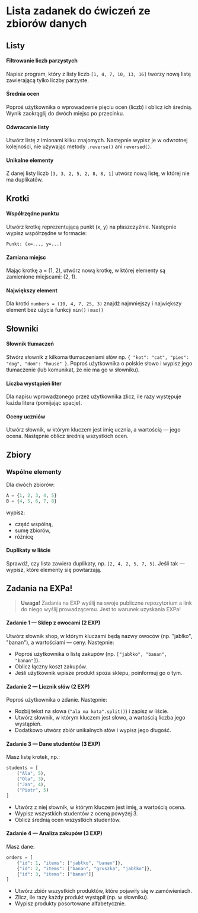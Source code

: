 # Lista zadanek do ćwiczeń ze zbiorów danych

## Listy

#### Filtrowanie liczb parzystych

Napisz program, który z listy liczb `[1, 4, 7, 10, 13, 16]` tworzy nową listę zawierającą tylko liczby parzyste.

#### Średnia ocen

Poproś użytkownika o wprowadzenie pięciu ocen (liczb) i oblicz ich średnią. Wynik zaokrąglij do dwóch miejsc po przecinku.

#### Odwracanie listy

Utwórz listę z imionami kilku znajomych. Następnie wypisz je w odwrotnej kolejności, nie używając metody `.reverse()` ani `reversed()`.

#### Unikalne elementy

Z danej listy liczb `[3, 3, 2, 5, 2, 8, 8, 1]` utwórz nową listę, w której nie ma duplikatów.

## Krotki

#### Współrzędne punktu

Utwórz krotkę reprezentującą punkt (x, y) na płaszczyźnie. Następnie wypisz współrzędne w formacie:

```
Punkt: (x=..., y=...)
```

#### Zamiana miejsc

Mając krotkę a = (1, 2), utwórz nową krotkę, w której elementy są zamienione miejscami: (2, 1).

#### Największy element

Dla krotki `numbers = (10, 4, 7, 25, 3)` znajdź najmniejszy i największy element bez użycia funkcji `min()` i `max()`

## Słowniki

#### Słownik tłumaczeń

Stwórz słownik z kilkoma tłumaczeniami słów np. `{ "kot": "cat", "pies": "dog", "dom": "house" }`.
Poproś użytkownika o polskie słowo i wypisz jego tłumaczenie (lub komunikat, że nie ma go w słowniku).

#### Liczba wystąpień liter

Dla napisu wprowadzonego przez użytkownika zlicz, ile razy występuje każda litera (pomijając spacje).

#### Oceny uczniów

Utwórz słownik, w którym kluczem jest imię ucznia, a wartością — jego ocena. Następnie oblicz średnią wszystkich ocen.

## Zbiory

### Wspólne elementy

Dla dwóch zbiorów:

```python
A = {1, 2, 3, 4, 5}
B = {4, 5, 6, 7, 8}
```

wypisz:

- część wspólną,
- sumę zbiorów,
- różnicę

#### Duplikaty w liście

Sprawdź, czy lista zawiera duplikaty, np. `[2, 4, 2, 5, 7, 5]`.
Jeśli tak — wypisz, które elementy się powtarzają.

## Zadania na EXPa!

> **Uwaga!**
> Zadania na EXP wyślij na swoje publiczne repozytorium a link do niego wyślij prowadzącemu.
> Jest to warunek uzyskania EXPa!

#### Zadanie 1 — Sklep z owocami (2 EXP)

Utwórz słownik shop, w którym kluczami będą nazwy owoców (np. "jabłko", "banan"), a wartościami — ceny.
Następnie:

- Poproś użytkownika o listę zakupów (np. `["jabłko", "banan", "banan"]`).
- Oblicz łączny koszt zakupów.
- Jeśli użytkownik wpisze produkt spoza sklepu, poinformuj go o tym.

#### Zadanie 2 — Licznik słów (2 EXP)

Poproś użytkownika o zdanie.
Następnie:

- Rozbij tekst na słowa (`"ala ma kota".split()`) i zapisz w liście.
- Utwórz słownik, w którym kluczem jest słowo, a wartością liczba jego wystąpień.
- Dodatkowo utwórz zbiór unikalnych słów i wypisz jego długość.

#### Zadanie 3 — Dane studentów (3 EXP)

Masz listę krotek, np.:

```python
students = [
    ("Ala", 5),
    ("Ola", 3),
    ("Jan", 4),
    ("Piotr", 5)
]
```

- Utwórz z niej słownik, w którym kluczem jest imię, a wartością ocena.
- Wypisz wszystkich studentów z oceną powyżej 3.
- Oblicz średnią ocen wszystkich studentów.

#### Zadanie 4 — Analiza zakupów (3 EXP)

Masz dane:

```python
orders = [
    {"id": 1, "items": ["jabłko", "banan"]},
    {"id": 2, "items": ["banan", "gruszka", "jabłko"]},
    {"id": 3, "items": ["banan"]}
]
```

- Utwórz zbiór wszystkich produktów, które pojawiły się w zamówieniach.
- Zlicz, ile razy każdy produkt wystąpił (np. w słowniku).
- Wypisz produkty posortowane alfabetycznie.
